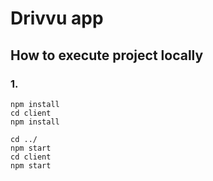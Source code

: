 # Drivvu app
## How to execute project locally

### 1.

```
npm install
cd client
npm install

cd ../
npm start
cd client
npm start
```
